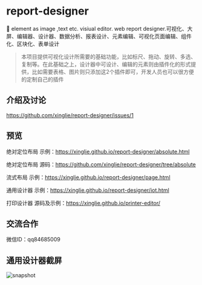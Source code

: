 # report-designer
🚀 element as image ,text etc. visiual editor. web report designer.可视化、大屏、编辑器、设计器、数据分析、报表设计、元素编辑、可视化页面编辑、组件化、区块化、表单设计

> 本项目提供可视化设计所需要的基础功能，比如标尺、拖动、旋转、多选、复制等。在此基础之上，设计器中可设计、编辑的元素则由插件化的形式提供，比如需要表格、图片则只添加这2个插件即可，开发人员也可以很方便的定制自己的插件
## 介绍及讨论
https://github.com/xinglie/report-designer/issues/1

## 预览

绝对定位布局 示例：https://xinglie.github.io/report-designer/absolute.html

绝对定位布局 源码：https://github.com/xinglie/report-designer/tree/absolute

流式布局 示例：https://xinglie.github.io/report-designer/page.html

通用设计器 示例：https://xinglie.github.io/report-designer/iot.html

打印设计器 源码及示例：https://xinglie.github.io/printer-editor/


## 交流合作
微信ID：qq84685009 

## 通用设计器截屏
![snapshot](https://xinglie.github.io/report-designer/snapshot.png)
